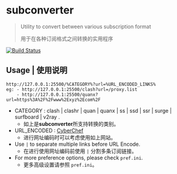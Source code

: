 # subconverter
> Utility to convert between various subscription format
>
> 用于在各种订阅格式之间转换的实用程序 

[![Build Status](https://travis-ci.com/tindy2013/subconverter.svg?branch=master)](https://travis-ci.com/tindy2013/subconverter)

## Usage | 使用说明
```
http://127.0.0.1:25500/%CATEGORY%?url=%URL_ENCODED_LINKS%
eg: - http://127.0.0.1:25500/clash?url=/proxy.list
	- http://127.0.0.1:25500/quanx?url=https%3A%2F%2Fwww%2Exyz%2Ecom%2F
```
* CATEGORY : clash | clashr | quan | quanx | ss | ssd | ssr | surge | surfboard | v2ray .
  * 如上是**subconverter**所支持转换的类别。
* URL_ENCODED :  [CyberChef](https://gchq.github.io/CyberChef/#recipe=URL_Encode(true) )
  * 进行网址编码时可以考虑使用如上网站。
* Use `|` to separate multiple links before URL Encode.  
  * 在进行使用网址编码前使用 `|` 分割多条订阅链接。
* For more preference options, please check `pref.ini`.
  * 更多高级设置请参照 `pref.ini`。

